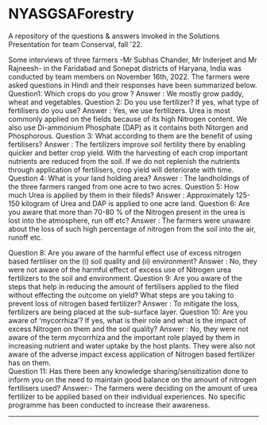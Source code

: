 # NYASGSAForestry
A repository of the questions &amp; answers invoked in the Solutions Presentation for team Conserval, fall '22.

Some interviews of three farmers -Mr Subhas Chander, Mr Inderjeet and Mr Rajneesh- in the Faridabad and Sonepat districts of Haryana, India was conducted by team members on November 16th, 2022. The farmers were asked questions in Hindi and their responses have been summarized below.
Question1: Which crops do you grow ?
Answer :  We mostly grow paddy, wheat and vegetables.
Question 2: Do you use fertilizer? If yes, what type of fertilisers do you use?
Answer : Yes, we use fertilizers. Urea is most commonly applied on the fields because of its high Nitrogen content. We also use Di-ammonium Phosphate (DAP) as it contains both Nitorgen and Phosphorous. 
Question 3: What according to them are the benefit of using fertilisers?
Answer : The fertilizers improve soil fertility there by enabling quicker and better crop yield. With the harvesting of each crop important nutrients are reduced from the soil. If we do not replenish the nutrients through application of fertilisers, crop yield will deteriorate with time. 
Question 4: What is your land holding area? 
Answer : The landholdings of the three farmers ranged from one acre to two acres.
Question 5: How much Urea is applied by them in their fileds?
Answer : Approximately 125-150 kilogram of Urea and DAP is applied to one acre land.
Question 6: Are you aware that more than 70-80 % of the Nitrogen present in the urea is lost into the atmosphere, run off etc?
Answer :  The farmers were unaware about the loss of such high percentage of nitrogen from the soil into the air, runoff etc.

Question 8:  Are you aware of the harmful effect use of excess nitrogen based fertiliser on the (i) soil quality and (ii) environment?
Answer :  No, they were not aware of the harmful effect of excess use of Nitrogen urea fertilizers to the soil and environment. 
Question 9: Are you aware of the steps that help in reducing the amount of fertilisers applied to the filed without effecting the outcome on yield? What steps are you taking to prevent loss of nitrogen based fertilizer?
Answer :  To mitigate the loss, fertilizers are being placed at the sub-surface layer.
Question 10: Are you aware of ‘mycorrhiza’? If yes, what is their role and what is the impact of excess Nitrogen on them and the soil quality?
Answer : No, they were not aware of the term mycorrhiza and the important role played by them in increasing nutrient and water uptake by the host plants. They were also not aware of the adverse impact excess application of Nitrogen based fertilizer has on them.   
Question 11: Has there been any knowledge sharing/sensitization done to inform you on the need to maintain good balance on the amount of nitrogen fertilisers used?
Answer:-  The farmers were deciding on the amount of urea fertilizer to be applied based on their individual experiences. No specific programme has been conducted to increase their awareness.  
******
